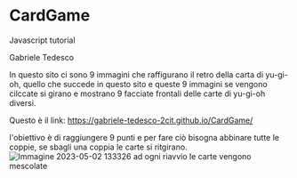 # CardGame
Javascript tutorial

Gabriele Tedesco

In questo sito ci sono 9 immagini che raffigurano il retro della carta di yu-gi-oh, quello che succede in questo sito e queste 9 immagini se vengono cilccate si girano e mostrano 9 facciate frontali delle carte di yu-gi-oh diversi.

Questo è il link: https://gabriele-tedesco-2cit.github.io/CardGame/

l'obiettivo è di raggiungere 9 punti e per fare ciò bisogna abbinare tutte le coppie, se sbagli una coppia le carte si ritgirano.
![Immagine 2023-05-02 133326](https://user-images.githubusercontent.com/124572326/235655033-52a21e3c-40e5-4f5a-bda8-f887eed3904c.png)
ad ogni riavvio le carte vengono mescolate
